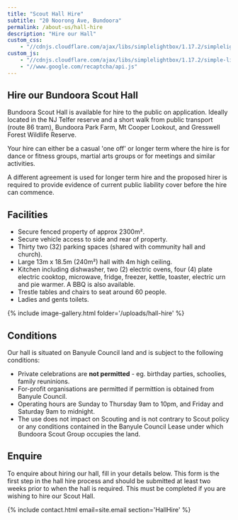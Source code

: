 ```yaml
---
title: "Scout Hall Hire"
subtitle: "20 Noorong Ave, Bundoora"
permalink: /about-us/hall-hire
description: "Hire our Hall"
custom_css:
    - "//cdnjs.cloudflare.com/ajax/libs/simplelightbox/1.17.2/simplelightbox.min.css"
custom_js:
    - "//cdnjs.cloudflare.com/ajax/libs/simplelightbox/1.17.2/simple-lightbox.min.js"
    - "//www.google.com/recaptcha/api.js"
---
```


## Hire our Bundoora Scout Hall

Bundoora Scout Hall is available for hire to the public on application. Ideally located in the NJ Telfer reserve and a short walk from public transport (route 86 tram), Bundoora Park Farm, Mt Cooper Lookout, and Gresswell Forest Wildlife Reserve.

Your hire can either be a casual 'one off' or longer term where the hire is for dance or fitness groups, martial arts groups or for meetings and similar activities.

A different agreement is used for longer term hire and the proposed hirer is required to provide evidence of current public liability cover before the hire can commence.

## Facilities

 - Secure fenced property of approx 2300m².
 - Secure vehicle access to side and rear of property.
 - Thirty two (32) parking spaces (shared with community hall and church).
 - Large 13m x 18.5m (240m²) hall with 4m high ceiling.
 - Kitchen including dishwasher, two (2) electric ovens, four (4) plate electric cooktop, microwave, fridge, freezer, kettle, toaster, electric urn and pie warmer. A BBQ is also available.
 - Trestle tables and chairs to seat around 60 people.
 - Ladies and gents toilets.

{% include image-gallery.html folder='/uploads/hall-hire' %}

## Conditions

Our hall is situated on Banyule Council land and is subject to the following conditions:

 - Private celebrations are **not permitted** - eg. birthday parties, schoolies, family reuninions.
 - For-profit organisations are permitted if permittion is obtained from Banyule Council.
 - Operating hours are Sunday to Thursday 9am to 10pm, and Friday and Saturday 9am to midnight.
 - The use does not impact on Scouting and is not contrary to Scout policy or any conditions contained in the Banyule Council Lease under which Bundoora Scout Group occupies the land.

## Enquire

To enquire about hiring our hall, fill in your details below. This form is the first step in the hall hire process and should be submitted at least two weeks prior to when the hall is required. This must be completed if you are wishing to hire our Scout Hall.

{% include contact.html email=site.email section='HallHire' %}
